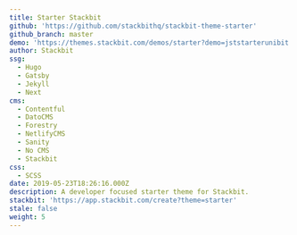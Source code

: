 ```yaml
---
title: Starter Stackbit
github: 'https://github.com/stackbithq/stackbit-theme-starter'
github_branch: master
demo: 'https://themes.stackbit.com/demos/starter?demo=jststarterunibit'
author: Stackbit
ssg:
  - Hugo
  - Gatsby
  - Jekyll
  - Next
cms:
  - Contentful
  - DatoCMS
  - Forestry
  - NetlifyCMS
  - Sanity
  - No CMS
  - Stackbit
css:
  - SCSS
date: 2019-05-23T18:26:16.000Z
description: A developer focused starter theme for Stackbit.
stackbit: 'https://app.stackbit.com/create?theme=starter'
stale: false
weight: 5
---
```

